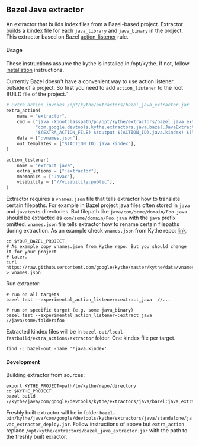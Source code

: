 ## Bazel Java extractor
 
An extractor that builds index files from a Bazel-based project. Extractor builds a kindex file for 
each `java_library` and `java_binary` in the project. This extractor based on Bazel 
[action_listener](https://docs.bazel.build/versions/master/be/extra-actions.html) rule.

#### Usage

These instructions assume the kythe is installed in /opt/kythe. If not, follow 
[installation](http://kythe.io/getting-started) 
instructions.

Currently Bazel doesn't have a convenient way to use action listener outside of a project.
So first you need to add `action_listener` to the root BUILD file of the project.`

```python
# Extra action invokes /opt/kythe/extractors/bazel_java_extractor.jar
extra_action(
    name = "extractor",
    cmd = ("java -Xbootclasspath/p:/opt/kythe/extractors/bazel_java_extractor.jar " +
           "com.google.devtools.kythe.extractors.java.bazel.JavaExtractor " +
           "$(EXTRA_ACTION_FILE) $(output $(ACTION_ID).java.kindex) $(location :vnames.json)"),
    data = [":vnames.json"],
    out_templates = ["$(ACTION_ID).java.kindex"],
)

action_listener(
    name = "extract_java",
    extra_actions = [":extractor"],
    mnemonics = ["Javac"],
    visibility = ["//visibility:public"],
)
```

Extractor requires a `vnames.json` file that tells extractor how to translate certain 
filepaths. For example in Bazel project java files often stored in `java` and `javatests`
directories. But filepath like `java/com/some/domain/Foo.java` should be extracted as 
`com/some/domain/Foo.java` with the `java` prefix omitted. `vnames.json` file tells 
extractor how to rename certain filepaths during extraction. As an example check `vnames.json` from Kythe repo: 
[link](https://github.com/google/kythe/blob/master/kythe/data/vnames.json). 

```shell
cd $YOUR_BAZEL_PROJECT
# As example copy vnames.json from Kythe repo. But you should change it for your project
# later.
curl https://raw.githubusercontent.com/google/kythe/master/kythe/data/vnames.json > vnames.json 
```

Run extractor:

```shell
# run on all targets
bazel test --experimental_action_listener=:extract_java  //...

# run on specific target (e.g. some java_binary)
bazel test --experimental_action_listener=:extract_java  //java/some/folder:foo
```

Extracted kindex files will be in `bazel-out/local-fastbuild/extra_actions/extractor` 
folder. One kindex file per target.

```shell
find -L bazel-out -name '*java.kindex'
```

#### Development

Building extractor from sources:

```shell
export KYTHE_PROJECT=path/to/kythe/repo/directory
cd $KYTHE_PROJECT
bazel build //kythe/java/com/google/devtools/kythe/extractors/java/bazel:java_extractor
```

Freshly built extractor will be in folder 
`bazel-bin/kythe/java/com/google/devtools/kythe/extractors/java/standalone/javac_extractor_deploy.jar`.
Follow instructions of above but `extra_action` replace `/opt/kythe/extractors/bazel_java_extractor.jar` 
with the path to the freshly built exractor.
